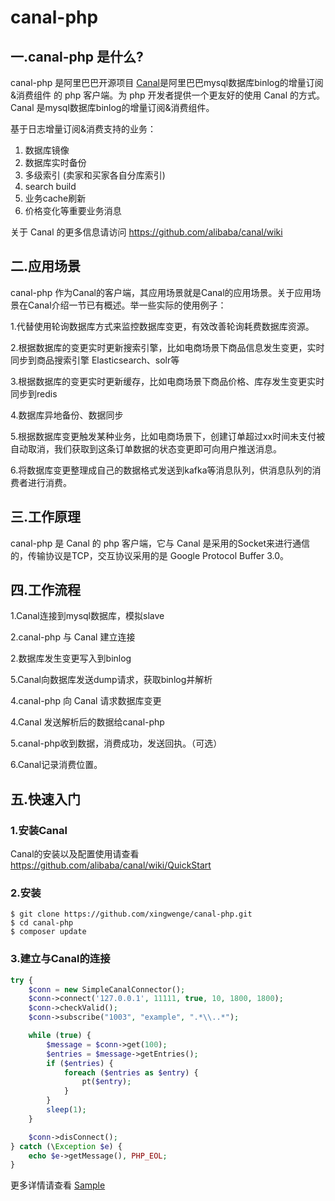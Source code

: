# canal-php

## 一.canal-php 是什么?

canal-php 是阿里巴巴开源项目 [Canal](https://github.com/alibaba/canal)是阿里巴巴mysql数据库binlog的增量订阅&消费组件 的 php 客户端。为 php 开发者提供一个更友好的使用 Canal 的方式。Canal 是mysql数据库binlog的增量订阅&消费组件。

基于日志增量订阅&消费支持的业务：

1. 数据库镜像
2. 数据库实时备份
3. 多级索引 (卖家和买家各自分库索引)
4. search build
5. 业务cache刷新
6. 价格变化等重要业务消息

关于 Canal 的更多信息请访问 https://github.com/alibaba/canal/wiki

## 二.应用场景

canal-php 作为Canal的客户端，其应用场景就是Canal的应用场景。关于应用场景在Canal介绍一节已有概述。举一些实际的使用例子：

1.代替使用轮询数据库方式来监控数据库变更，有效改善轮询耗费数据库资源。

2.根据数据库的变更实时更新搜索引擎，比如电商场景下商品信息发生变更，实时同步到商品搜索引擎 Elasticsearch、solr等

3.根据数据库的变更实时更新缓存，比如电商场景下商品价格、库存发生变更实时同步到redis

4.数据库异地备份、数据同步

5.根据数据库变更触发某种业务，比如电商场景下，创建订单超过xx时间未支付被自动取消，我们获取到这条订单数据的状态变更即可向用户推送消息。

6.将数据库变更整理成自己的数据格式发送到kafka等消息队列，供消息队列的消费者进行消费。

## 三.工作原理

canal-php  是 Canal 的 php 客户端，它与 Canal 是采用的Socket来进行通信的，传输协议是TCP，交互协议采用的是 Google Protocol Buffer 3.0。

## 四.工作流程

1.Canal连接到mysql数据库，模拟slave

2.canal-php 与 Canal 建立连接

2.数据库发生变更写入到binlog

5.Canal向数据库发送dump请求，获取binlog并解析

4.canal-php 向 Canal 请求数据库变更

4.Canal 发送解析后的数据给canal-php

5.canal-php收到数据，消费成功，发送回执。（可选）

6.Canal记录消费位置。


## 五.快速入门

### 1.安装Canal

Canal的安装以及配置使用请查看 https://github.com/alibaba/canal/wiki/QuickStart


### 2.安装

````shell
$ git clone https://github.com/xingwenge/canal-php.git
$ cd canal-php
$ composer update
````

### 3.建立与Canal的连接

````php
try {
    $conn = new SimpleCanalConnector();
    $conn->connect('127.0.0.1', 11111, true, 10, 1800, 1800);
    $conn->checkValid();
    $conn->subscribe("1003", "example", ".*\\..*");

    while (true) {
        $message = $conn->get(100);
        $entries = $message->getEntries();
        if ($entries) {
            foreach ($entries as $entry) {
                pt($entry);
            }
        }
        sleep(1);
    }

    $conn->disConnect();
} catch (\Exception $e) {
    echo $e->getMessage(), PHP_EOL;
}
````

更多详情请查看 [Sample](https://github.com/xingwenge/canal-php/tree/master/sample)

